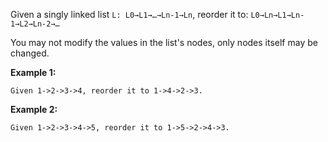 Given a singly linked list `L: L0→L1→…→Ln-1→Ln`,
reorder it to: `L0→Ln→L1→Ln-1→L2→Ln-2→…`

You may not modify the values in the list's nodes, only nodes itself may be changed.

**Example 1:**
```
Given 1->2->3->4, reorder it to 1->4->2->3.
```
**Example 2:**
```
Given 1->2->3->4->5, reorder it to 1->5->2->4->3.
```